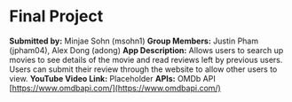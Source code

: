 # Final Project
**Submitted by:** Minjae Sohn (msohn1)
**Group Members:** Justin Pham (jpham04), Alex Dong (adong)
**App Description:** Allows users to search up movies to see details of the movie and read reviews left by previous users. Users can submit their review through the website to allow other users to view.
**YouTube Video Link:** Placeholder
**APIs:** OMDb API [https://www.omdbapi.com/](https://www.omdbapi.com/)
